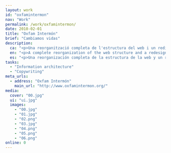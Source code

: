 ```yaml
---
layout: work
id: "oxfamintermon"
nav: "Work"
permalink: /work/oxfamintermon/
date: 2010-02-01
title: "Oxfam Intermón"
brief: "Cambiamos vidas"
description:
  ca: "<p>Una reorganització completa de l'estructura del web i un redisseny milloren l'accés a la informació, els avisos d'emergència i el sistema de donatius.</p>"
  en: "<p>A complete reorganization of the web structure and a redesign improve the access to information, the emergency notices and the donations system.</p>"
  es: "<p>Una reorganización completa de la estructura de la web y un rediseño mejoran el acceso a la información, los avisos de emergencia y el sistema de donativos.</p>"
tasks:
  - "Information architecture"
  - "Copywriting"
meta_urls:
  - address: "Oxfam Intermón"
    main_url: "http://www.oxfamintermon.org/"
media:
  cover: "00.jpg"
  ui: "ui.jpg"
  images:
    - "00.jpg"
    - "01.jpg"
    - "02.png"
    - "03.jpg"
    - "04.png"
    - "05.png"
    - "06.png"
online: 0
---
```

